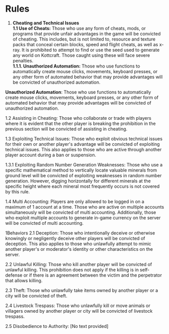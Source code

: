 # Rules

1. **Cheating and Technical Issues** \
   **1.1 Use of Cheats:** Those who use any form of cheats, mods, or programs that provide unfair advantages in the game will be convicted of cheating. This includes, but is not limited to, resource and texture packs that conceal certain blocks, speed and flight cheats, as well as x-ray. It is prohibited to attempt to find or use the seed used to generate any world on Kottcraft. Those caught using these will face severe penalties.\
   **1.1.1. Unauthorized Automation:** Those who use functions to automatically create mouse clicks, movements, keyboard presses, or any other form of automated behavior that may provide advantages will be convicted of unauthorized automation.

**Unauthorized Automation**: Those who use functions to automatically create mouse clicks, movements, keyboard presses, or any other form of automated behavior that may provide advantages will be convicted of unauthorized automation.

1.2 Assisting in Cheating: Those who collaborate or trade with players where it is evident that the other player is breaking the prohibition in the previous section will be convicted of assisting in cheating.

1.3 Exploiting Technical Issues: Those who exploit obvious technical issues for their own or another player's advantage will be convicted of exploiting technical issues. This also applies to those who are active through another player account during a ban or suspension.

1.3.1 Exploiting Random Number Generation Weaknesses: Those who use a specific mathematical method to vertically locate valuable minerals from ground level will be convicted of exploiting weaknesses in random number generation. However, digging horizontally for different minerals at the specific height where each mineral most frequently occurs is not covered by this rule.

1.4 Multi Accounting: Players are only allowed to be logged in on a maximum of 1 account at a time. Those who are active on multiple accounts simultaneously will be convicted of multi accounting. Additionally, those who exploit multiple accounts to generate in-game currency on the server will be convicted of multi accounting.

1Behaviors 2.1 Deception: Those who intentionally deceive or otherwise knowingly or negligently deceive other players will be convicted of deception. This also applies to those who unlawfully attempt to mimic another player's or moderator's identity or other characteristics on the server.

2.2 Unlawful Killing: Those who kill another player will be convicted of unlawful killing. This prohibition does not apply if the killing is in self-defense or if there is an agreement between the victim and the perpetrator that allows killing.

2.3 Theft: Those who unlawfully take items owned by another player or a city will be convicted of theft.

2.4 Livestock Trespass: Those who unlawfully kill or move animals or villagers owned by another player or city will be convicted of livestock trespass.

2.5 Disobedience to Authority: \[No text provided]
